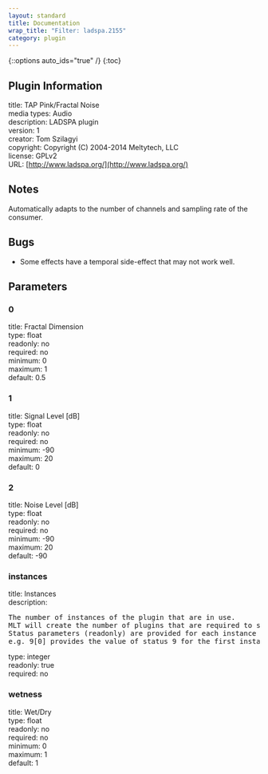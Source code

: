 ```yaml
---
layout: standard
title: Documentation
wrap_title: "Filter: ladspa.2155"
category: plugin
---
```

{::options auto_ids="true" /}
{:toc}

## Plugin Information

title: TAP Pink/Fractal Noise  
media types:
Audio  
description: LADSPA plugin  
version: 1  
creator: Tom Szilagyi  
copyright: Copyright (C) 2004-2014 Meltytech, LLC  
license: GPLv2  
URL: [http://www.ladspa.org/](http://www.ladspa.org/)  

## Notes

Automatically adapts to the number of channels and sampling rate of the consumer.
## Bugs

* Some effects have a temporal side-effect that may not work well.

## Parameters

### 0

title: Fractal Dimension    
type: float  
readonly: no  
required: no  
minimum: 0  
maximum: 1  
default: 0.5  

### 1

title: Signal Level [dB]    
type: float  
readonly: no  
required: no  
minimum: -90  
maximum: 20  
default: 0  

### 2

title: Noise Level [dB]    
type: float  
readonly: no  
required: no  
minimum: -90  
maximum: 20  
default: -90  

### instances

title: Instances    
description:
<pre>
The number of instances of the plugin that are in use.
MLT will create the number of plugins that are required to support the number of audio channels.
Status parameters (readonly) are provided for each instance and are accessed by specifying the instance number after the identifier (starting at zero).
e.g. 9[0] provides the value of status 9 for the first instance.
</pre>
type: integer  
readonly: true  
required: no  

### wetness

title: Wet/Dry    
type: float  
readonly: no  
required: no  
minimum: 0  
maximum: 1  
default: 1  

